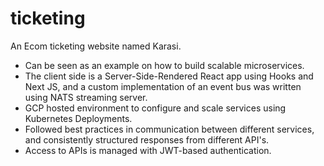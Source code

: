# ticketing
An Ecom ticketing website named Karasi. 
- Can be seen as an example on how to build scalable microservices.
- The client side is a Server-Side-Rendered React app using Hooks and Next JS, and a custom implementation of an event bus was written using NATS streaming server.
- GCP hosted environment to configure and scale services using Kubernetes Deployments.
- Followed best practices in communication between different services, and consistently structured responses from different API's.
- Access to APIs is managed with JWT-based authentication.
